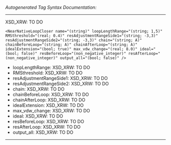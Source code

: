 _Autogenerated Tag Syntax Documentation:_

---
XSD_XRW: TO DO

```
<NearNativeLoopCloser name="(string)" loopLengthRange="(string; 1,5)" RMSthreshold="(real; 0.4)" resAdjustmentRangeSide1="(string; -3,3)" resAdjustmentRangeSide2="(string; -3,3)" chain="(string; A)" chainBeforeLoop="(string; A)" chainAfterLoop="(string; A)" idealExtension="(bool; true)" max_vdw_change="(real; 8.0)" ideal="(bool; false)" resBeforeLoop="(non_negative_integer)" resAfterLoop="(non_negative_integer)" output_all="(bool; false)" />
```

-   loopLengthRange: XSD_XRW: TO DO
-   RMSthreshold: XSD_XRW: TO DO
-   resAdjustmentRangeSide1: XSD_XRW: TO DO
-   resAdjustmentRangeSide2: XSD_XRW: TO DO
-   chain: XSD_XRW: TO DO
-   chainBeforeLoop: XSD_XRW: TO DO
-   chainAfterLoop: XSD_XRW: TO DO
-   idealExtension: XSD_XRW: TO DO
-   max_vdw_change: XSD_XRW: TO DO
-   ideal: XSD_XRW: TO DO
-   resBeforeLoop: XSD_XRW: TO DO
-   resAfterLoop: XSD_XRW: TO DO
-   output_all: XSD_XRW: TO DO

---
